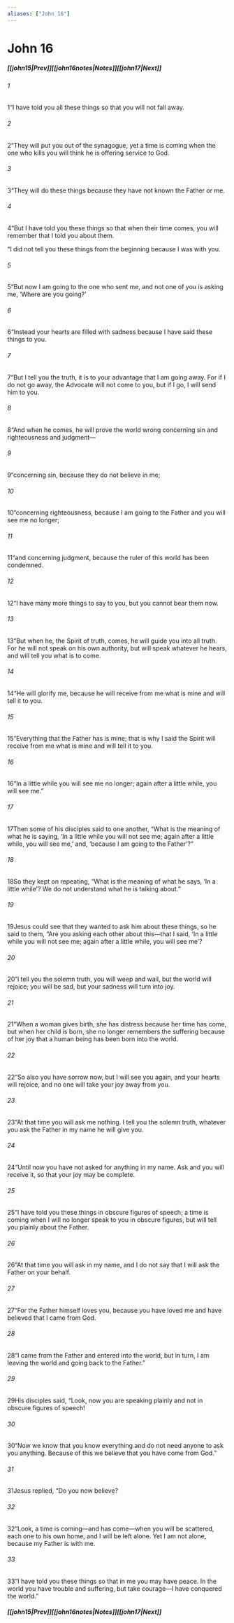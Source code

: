 ```yaml
---
aliases: ["John 16"]
---
```

# John 16
##### <span class=arrow-left></span>[[john15|Prev]]<span class=navigation-separator></span>[[john16notes|Notes]]<span class=navigation-separator></span>[[john17|Next]]<span class=arrow-right></span>
###### 1
<span class=verse-first>1</span>“I have told you all these things so that you will not fall away.
###### 2
<span class=verse-body>2</span>“They will put you out of the synagogue, yet a time is coming when the one who kills you will think he is offering service to God.
###### 3
<span class=verse-body>3</span>“They will do these things because they have not known the Father or me.
###### 4
<span class=verse-body>4</span>“But I have told you these things so that when their time comes, you will remember that I told you about them.
<div class=paragraph-break></div>

“I did not tell you these things from the beginning because I was with you.
<div class=paragraph-break></div>

###### 5
<span class=verse-first>5</span>“But now I am going to the one who sent me, and not one of you is asking me, ‘Where are you going?’
###### 6
<span class=verse-body>6</span>“Instead your hearts are filled with sadness because I have said these things to you.
###### 7
<span class=verse-body>7</span>“But I tell you the truth, it is to your advantage that I am going away. For if I do not go away, the Advocate will not come to you, but if I go, I will send him to you.
###### 8
<span class=verse-body>8</span>“And when he comes, he will prove the world wrong concerning sin and righteousness and judgment—
###### 9
<span class=verse-body>9</span>“concerning sin, because they do not believe in me;
###### 10
<span class=verse-body>10</span>“concerning righteousness, because I am going to the Father and you will see me no longer;
###### 11
<span class=verse-body>11</span>“and concerning judgment, because the ruler of this world has been condemned.
<div class=paragraph-break></div>

###### 12
<span class=verse-first>12</span>“I have many more things to say to you, but you cannot bear them now.
###### 13
<span class=verse-body>13</span>“But when he, the Spirit of truth, comes, he will guide you into all truth. For he will not speak on his own authority, but will speak whatever he hears, and will tell you what is to come.
###### 14
<span class=verse-body>14</span>“He will glorify me, because he will receive from me what is mine and will tell it to you.
###### 15
<span class=verse-body>15</span>“Everything that the Father has is mine; that is why I said the Spirit will receive from me what is mine and will tell it to you.
<div class=paragraph-break></div>

###### 16
<span class=verse-first>16</span>“In a little while you will see me no longer; again after a little while, you will see me.”
###### 17
<span class=verse-body>17</span>Then some of his disciples said to one another, “What is the meaning of what he is saying, ‘In a little while you will not see me; again after a little while, you will see me,’ and, ‘because I am going to the Father’?”
###### 18
<span class=verse-body>18</span>So they kept on repeating, “What is the meaning of what he says, ‘In a little while’? We do not understand what he is talking about.”
###### 19
<span class=verse-body>19</span>Jesus could see that they wanted to ask him about these things, so he said to them, “Are you asking each other about this—that I said, ‘In a little while you will not see me; again after a little while, you will see me’?
###### 20
<span class=verse-body>20</span>“I tell you the solemn truth, you will weep and wail, but the world will rejoice; you will be sad, but your sadness will turn into joy.
###### 21
<span class=verse-body>21</span>“When a woman gives birth, she has distress because her time has come, but when her child is born, she no longer remembers the suffering because of her joy that a human being has been born into the world.
###### 22
<span class=verse-body>22</span>“So also you have sorrow now, but I will see you again, and your hearts will rejoice, and no one will take your joy away from you.
###### 23
<span class=verse-body>23</span>“At that time you will ask me nothing. I tell you the solemn truth, whatever you ask the Father in my name he will give you.
###### 24
<span class=verse-body>24</span>“Until now you have not asked for anything in my name. Ask and you will receive it, so that your joy may be complete.
<div class=paragraph-break></div>

###### 25
<span class=verse-first>25</span>“I have told you these things in obscure figures of speech; a time is coming when I will no longer speak to you in obscure figures, but will tell you plainly about the Father.
###### 26
<span class=verse-body>26</span>“At that time you will ask in my name, and I do not say that I will ask the Father on your behalf.
###### 27
<span class=verse-body>27</span>“For the Father himself loves you, because you have loved me and have believed that I came from God.
###### 28
<span class=verse-body>28</span>“I came from the Father and entered into the world, but in turn, I am leaving the world and going back to the Father.”
<div class=paragraph-break></div>

###### 29
<span class=verse-first>29</span>His disciples said, “Look, now you are speaking plainly and not in obscure figures of speech!
###### 30
<span class=verse-body>30</span>“Now we know that you know everything and do not need anyone to ask you anything. Because of this we believe that you have come from God.”
###### 31
<span class=verse-body>31</span>Jesus replied, “Do you now believe?
###### 32
<span class=verse-body>32</span>“Look, a time is coming—and has come—when you will be scattered, each one to his own home, and I will be left alone. Yet I am not alone, because my Father is with me.
###### 33
<span class=verse-body>33</span>“I have told you these things so that in me you may have peace. In the world you have trouble and suffering, but take courage—I have conquered the world.”
##### <span class=arrow-left></span>[[john15|Prev]]<span class=navigation-separator></span>[[john16notes|Notes]]<span class=navigation-separator></span>[[john17|Next]]<span class=arrow-right></span>